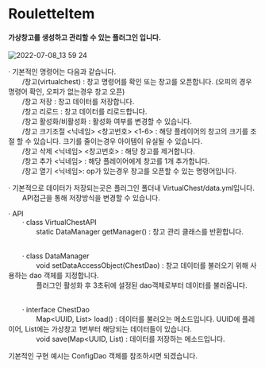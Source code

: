 # RouletteItem 
#### 가상창고를 생성하고 관리할 수 있는 플러그인 입니다.
![2022-07-08_13 59 24](https://user-images.githubusercontent.com/61282478/177920299-124e252a-e93f-405c-90f4-06073dc2d9ad.png)

· 기본적인 명령어는 다음과 같습니다.
<br/>  /창고(virtualchest) : 창고 명령어를 확인 또는 창고를 오픈합니다. (오피의 경우 명령어 확인, 오피가 없는경우 창고 오픈)
<br/>  /창고 저장 : 창고 데이터를 저장합니다.
<br/>  /창고 리로드 : 창고 데이터를 리로드합니다.
<br/>  /창고 활성화/비활성화 : 활성화 여부를 변경할 수 있습니다.
<br/>  /창고 크기조절 <닉네임> <창고번호> <1-6> : 해당 플레이어의 창고의 크기를 조절 할 수 있습니다. 크기를 줄이는경우 아이템이 유실될 수 있습니다.
<br/>  /창고 삭제 <닉네임> <창고번호> : 해당 창고를 제거합니다.
<br/>  /창고 추가 <닉네임> : 해당 플레이어에게 창고를 1개 추가합니다.
<br/>  /창고 열기 <닉네임>: op가 있는경우 창고를 오픈할 수 있는 명령어입니다.


· 기본적으로 데이터가 저장되는곳은 플러그인 폴더내 VirtualChest/data.yml입니다. 
<br/>  API접근을 통해 저장방식을 변경할 수 있습니다.



· API
<br/>  · class VirtualChestAPI
<br/>    static DataManager getManager() : 창고 관리 클래스를 반환합니다. 

<br/>  · class DataManager
<br/>    void setDataAccessObject(ChestDao) : 창고 데이터를 불러오기 위해 사용하는 dao 객체를 지정합니다. 
<br/>    플러그인 활성화 후 3초뒤에 설정된 dao객체로부터 데이터를 불러옵니다.

<br/>  · interface ChestDao
<br/>    Map<UUID, List<Inventory>> load() : 데이터를 불러오는 메소드입니다. UUID에 플레이어, List<Inventory>에는 가상창고 1번부터 해당되는 데이터들이 있습니다.
<br/>    void save(Map<UUID, List<Inventory>) : 데이터를 저장하는 메소드입니다.

기본적인 구현 예시는 ConfigDao 객체를 참조하시면 되겠습니다.
